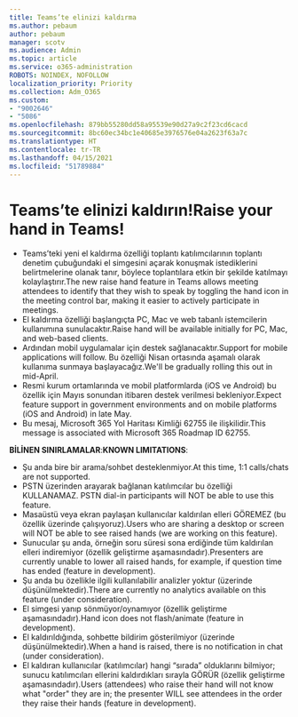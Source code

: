 ```yaml
---
title: Teams’te elinizi kaldırma
ms.author: pebaum
author: pebaum
manager: scotv
ms.audience: Admin
ms.topic: article
ms.service: o365-administration
ROBOTS: NOINDEX, NOFOLLOW
localization_priority: Priority
ms.collection: Adm_O365
ms.custom:
- "9002646"
- "5086"
ms.openlocfilehash: 879bb55280dd58a95539e90d27a9c2f23cd6cacd
ms.sourcegitcommit: 8bc60ec34bc1e40685e3976576e04a2623f63a7c
ms.translationtype: HT
ms.contentlocale: tr-TR
ms.lasthandoff: 04/15/2021
ms.locfileid: "51789884"
---
```

# <a name="raise-your-hand-in-teams"></a><span data-ttu-id="3c761-102">Teams’te elinizi kaldırın!</span><span class="sxs-lookup"><span data-stu-id="3c761-102">Raise your hand in Teams!</span></span>

- <span data-ttu-id="3c761-103">Teams’teki yeni el kaldırma özelliği toplantı katılımcılarının toplantı denetim çubuğundaki el simgesini açarak konuşmak istediklerini belirtmelerine olanak tanır, böylece toplantılara etkin bir şekilde katılmayı kolaylaştırır.</span><span class="sxs-lookup"><span data-stu-id="3c761-103">The new raise hand feature in Teams allows meeting attendees to identify that they wish to speak by toggling the hand icon in the meeting control bar, making it easier to actively participate in meetings.</span></span>
- <span data-ttu-id="3c761-104">El kaldırma özelliği başlangıçta PC, Mac ve web tabanlı istemcilerin kullanımına sunulacaktır.</span><span class="sxs-lookup"><span data-stu-id="3c761-104">Raise hand will be available initially for PC, Mac, and web-based clients.</span></span>
- <span data-ttu-id="3c761-105">Ardından mobil uygulamalar için destek sağlanacaktır.</span><span class="sxs-lookup"><span data-stu-id="3c761-105">Support for mobile applications will follow.</span></span> <span data-ttu-id="3c761-106">Bu özelliği Nisan ortasında aşamalı olarak kullanıma sunmaya başlayacağız.</span><span class="sxs-lookup"><span data-stu-id="3c761-106">We'll be gradually rolling this out in mid-April.</span></span>
- <span data-ttu-id="3c761-107">Resmi kurum ortamlarında ve mobil platformlarda (iOS ve Android) bu özellik için Mayıs sonundan itibaren destek verilmesi bekleniyor.</span><span class="sxs-lookup"><span data-stu-id="3c761-107">Expect feature support in government environments and on mobile platforms (iOS and Android) in late May.</span></span>
- <span data-ttu-id="3c761-108">Bu mesaj, Microsoft 365 Yol Haritası Kimliği 62755 ile ilişkilidir.</span><span class="sxs-lookup"><span data-stu-id="3c761-108">This message is associated with Microsoft 365 Roadmap ID 62755.</span></span>

<span data-ttu-id="3c761-109">**BİLİNEN SINIRLAMALAR**:</span><span class="sxs-lookup"><span data-stu-id="3c761-109">**KNOWN LIMITATIONS**:</span></span>

- <span data-ttu-id="3c761-110">Şu anda bire bir arama/sohbet desteklenmiyor.</span><span class="sxs-lookup"><span data-stu-id="3c761-110">At this time, 1:1 calls/chats are not supported.</span></span>
- <span data-ttu-id="3c761-111">PSTN üzerinden arayarak bağlanan katılımcılar bu özelliği KULLANAMAZ. </span><span class="sxs-lookup"><span data-stu-id="3c761-111">PSTN dial-in participants will NOT be able to use this feature.</span></span>
- <span data-ttu-id="3c761-112">Masaüstü veya ekran paylaşan kullanıcılar kaldırılan elleri GÖREMEZ (bu özellik üzerinde çalışıyoruz).</span><span class="sxs-lookup"><span data-stu-id="3c761-112">Users who are sharing a desktop or screen will NOT be able to see raised hands (we are working on this feature).</span></span>
- <span data-ttu-id="3c761-113">Sunucular şu anda, örneğin soru süresi sona erdiğinde tüm kaldırılan elleri indiremiyor (özellik geliştirme aşamasındadır).</span><span class="sxs-lookup"><span data-stu-id="3c761-113">Presenters are currently unable to lower all raised hands, for example, if question time has ended (feature in development).</span></span>
- <span data-ttu-id="3c761-114">Şu anda bu özellikle ilgili kullanılabilir analizler yoktur (üzerinde düşünülmektedir).</span><span class="sxs-lookup"><span data-stu-id="3c761-114">There are currently no analytics available on this feature (under consideration).</span></span>
- <span data-ttu-id="3c761-115">El simgesi yanıp sönmüyor/oynamıyor (özellik geliştirme aşamasındadır).</span><span class="sxs-lookup"><span data-stu-id="3c761-115">Hand icon does not flash/animate (feature in development).</span></span>
- <span data-ttu-id="3c761-116">El kaldırıldığında, sohbette bildirim gösterilmiyor (üzerinde düşünülmektedir).</span><span class="sxs-lookup"><span data-stu-id="3c761-116">When a hand is raised, there is no notification in chat (under consideration).</span></span>
- <span data-ttu-id="3c761-117">El kaldıran kullanıcılar (katılımcılar) hangi “sırada” olduklarını bilmiyor; sunucu katılımcıları ellerini kaldırdıkları sırayla GÖRÜR (özellik geliştirme aşamasındadır).</span><span class="sxs-lookup"><span data-stu-id="3c761-117">Users (attendees) who raise their hand will not know what "order" they are in; the presenter WILL see attendees in the order they raise their hands (feature in development).</span></span>
